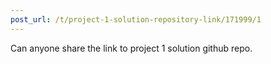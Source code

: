 ```yaml
---
post_url: /t/project-1-solution-repository-link/171999/1
---
```

Can anyone share the link to project 1 solution github repo.